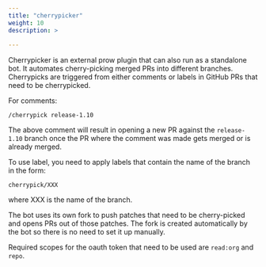 ```yaml
---
title: "cherrypicker"
weight: 10
description: >
  
---
```


Cherrypicker is an external prow plugin that can also run as a standalone bot.
It automates cherry-picking merged PRs into different branches. Cherrypicks are
triggered from either comments or labels in GitHub PRs that need to be cherrypicked.

For comments:

```
/cherrypick release-1.10
```

The above comment will result in opening a new PR against the `release-1.10` branch
once the PR where the comment was made gets merged or is already merged.

To use label, you need to apply labels that contain the name of the branch in the form:

```
cherrypick/XXX
```

where XXX is the name of the branch.

The bot uses its own fork to push patches that need to be cherry-picked and opens
PRs out of those patches. The fork is created automatically by the bot so there is
no need to set it up manually.

Required scopes for the oauth token that need to be used are `read:org` and `repo`.
